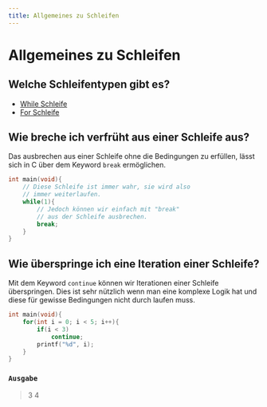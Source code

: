 ```yaml
---
title: Allgemeines zu Schleifen
---
```

# Allgemeines zu Schleifen
## Welche Schleifentypen gibt es?
- [While Schleife](Generelles/Schleifen/While.md)
- [For Schleife](Generelles/Schleifen/For.md)
## Wie breche ich verfrüht aus einer Schleife aus?
Das ausbrechen aus einer Schleife ohne die Bedingungen zu erfüllen, lässt sich in C über dem Keyword ``break`` ermöglichen.

```c
int main(void){
	// Diese Schleife ist immer wahr, sie wird also
	// immer weiterlaufen.
	while(1){
		// Jedoch können wir einfach mit "break" 
		// aus der Schleife ausbrechen.
		break;
	}
}
```
## Wie überspringe ich eine Iteration einer Schleife?
Mit dem Keyword ``continue`` können wir Iterationen einer Schleife überspringen. Dies ist sehr nützlich wenn man eine  komplexe Logik hat und diese für gewisse Bedingungen nicht durch laufen muss.
```c
int main(void){
	for(int i = 0; i < 5; i++){
		if(i < 3)
			continue;
		printf("%d", i);
	}
}
```
### ``Ausgabe``
> 3
> 4